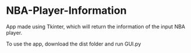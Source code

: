 # NBA-Player-Information
App made using Tkinter, which will return the information of the input NBA player.

To use the app, download the dist folder and run GUI.py
